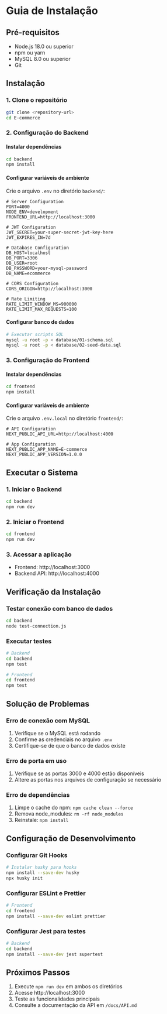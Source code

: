 # Guia de Instalação

## Pré-requisitos

- Node.js 18.0 ou superior
- npm ou yarn
- MySQL 8.0 ou superior
- Git

## Instalação

### 1. Clone o repositório
```bash
git clone <repository-url>
cd E-commerce
```

### 2. Configuração do Backend

#### Instalar dependências
```bash
cd backend
npm install
```

#### Configurar variáveis de ambiente
Crie o arquivo `.env` no diretório `backend/`:

```env
# Server Configuration
PORT=4000
NODE_ENV=development
FRONTEND_URL=http://localhost:3000

# JWT Configuration
JWT_SECRET=your-super-secret-jwt-key-here
JWT_EXPIRES_IN=7d

# Database Configuration
DB_HOST=localhost
DB_PORT=3306
DB_USER=root
DB_PASSWORD=your-mysql-password
DB_NAME=ecommerce

# CORS Configuration
CORS_ORIGIN=http://localhost:3000

# Rate Limiting
RATE_LIMIT_WINDOW_MS=900000
RATE_LIMIT_MAX_REQUESTS=100
```

#### Configurar banco de dados
```bash
# Executar scripts SQL
mysql -u root -p < database/01-schema.sql
mysql -u root -p < database/02-seed-data.sql
```

### 3. Configuração do Frontend

#### Instalar dependências
```bash
cd frontend
npm install
```

#### Configurar variáveis de ambiente
Crie o arquivo `.env.local` no diretório `frontend/`:

```env
# API Configuration
NEXT_PUBLIC_API_URL=http://localhost:4000

# App Configuration
NEXT_PUBLIC_APP_NAME=E-commerce
NEXT_PUBLIC_APP_VERSION=1.0.0
```

## Executar o Sistema

### 1. Iniciar o Backend
```bash
cd backend
npm run dev
```

### 2. Iniciar o Frontend
```bash
cd frontend
npm run dev
```

### 3. Acessar a aplicação
- Frontend: http://localhost:3000
- Backend API: http://localhost:4000

## Verificação da Instalação

### Testar conexão com banco de dados
```bash
cd backend
node test-connection.js
```

### Executar testes
```bash
# Backend
cd backend
npm test

# Frontend
cd frontend
npm test
```

## Solução de Problemas

### Erro de conexão com MySQL
1. Verifique se o MySQL está rodando
2. Confirme as credenciais no arquivo `.env`
3. Certifique-se de que o banco de dados existe

### Erro de porta em uso
1. Verifique se as portas 3000 e 4000 estão disponíveis
2. Altere as portas nos arquivos de configuração se necessário

### Erro de dependências
1. Limpe o cache do npm: `npm cache clean --force`
2. Remova node_modules: `rm -rf node_modules`
3. Reinstale: `npm install`

## Configuração de Desenvolvimento

### Configurar Git Hooks
```bash
# Instalar husky para hooks
npm install --save-dev husky
npx husky init
```

### Configurar ESLint e Prettier
```bash
# Frontend
cd frontend
npm install --save-dev eslint prettier
```

### Configurar Jest para testes
```bash
# Backend
cd backend
npm install --save-dev jest supertest
```

## Próximos Passos

1. Execute `npm run dev` em ambos os diretórios
2. Acesse http://localhost:3000
3. Teste as funcionalidades principais
4. Consulte a documentação da API em `/docs/API.md`
